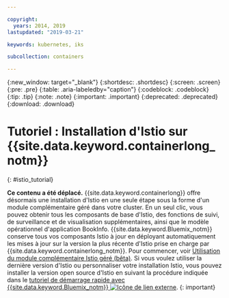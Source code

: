 ```yaml
---

copyright:
  years: 2014, 2019
lastupdated: "2019-03-21"

keywords: kubernetes, iks

subcollection: containers

---
```


{:new_window: target="_blank"}
{:shortdesc: .shortdesc}
{:screen: .screen}
{:pre: .pre}
{:table: .aria-labeledby="caption"}
{:codeblock: .codeblock}
{:tip: .tip}
{:note: .note}
{:important: .important}
{:deprecated: .deprecated}
{:download: .download}


# Tutoriel : Installation d'Istio sur {{site.data.keyword.containerlong_notm}}
{: #istio_tutorial}

**Ce contenu a été déplacé.** {{site.data.keyword.containerlong}} offre désormais une installation d'Istio en une seule étape sous la forme d'un module complémentaire géré dans votre cluster. En un seul clic, vous pouvez obtenir tous les composants de base d'Istio, des fonctions de suivi, de surveillance et de visualisation supplémentaires, ainsi que le modèle opérationnel d'application BookInfo. {{site.data.keyword.Bluemix_notm}} conserve tous vos composants Istio à jour en déployant automatiquement les mises à jour sur la version la plus récente d'Istio prise en charge par {{site.data.keyword.containerlong_notm}}. Pour commencer, voir [Utilisation du module complémentaire Istio géré (bêta)](/docs/containers?topic=containers-istio). Si vous voulez utiliser la dernière version d'Istio ou personnaliser votre installation Istio, vous pouvez installer la version open source d'Istio en suivant la procédure indiquée dans le [tutoriel de démarrage rapide avec {{site.data.keyword.Bluemix_notm}} ![Icône de lien externe](../icons/launch-glyph.svg "Icône de lien externe")](https://istio.io/docs/setup/kubernetes/quick-start-ibm/).
{: important}
